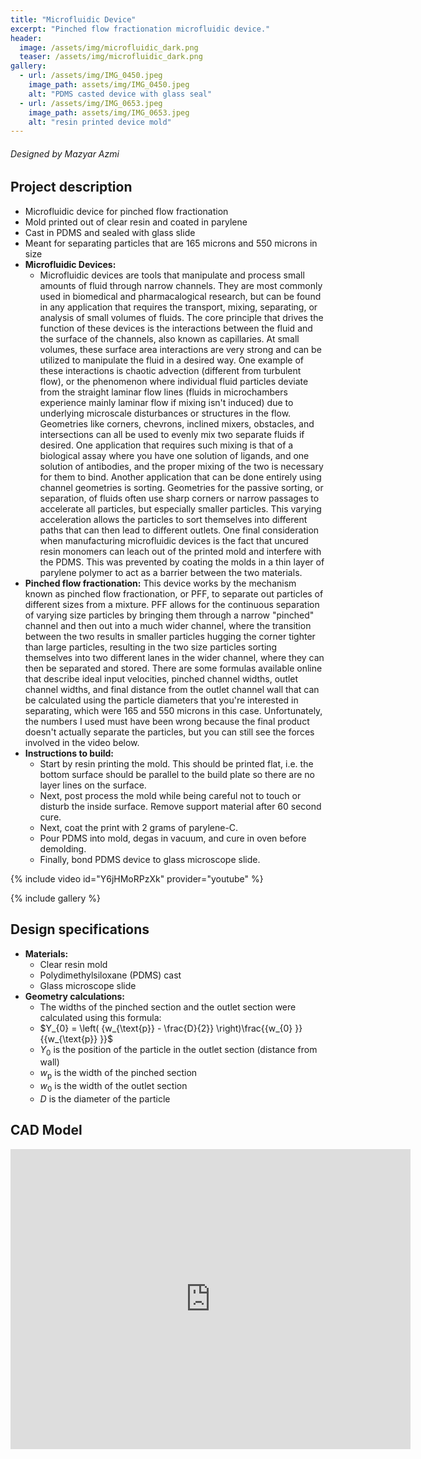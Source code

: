 ```yaml
---
title: "Microfluidic Device"
excerpt: "Pinched flow fractionation microfluidic device."
header:
  image: /assets/img/microfluidic_dark.png
  teaser: /assets/img/microfluidic_dark.png
gallery:
  - url: /assets/img/IMG_0450.jpeg
    image_path: assets/img/IMG_0450.jpeg
    alt: "PDMS casted device with glass seal"
  - url: /assets/img/IMG_0653.jpeg
    image_path: assets/img/IMG_0653.jpeg
    alt: "resin printed device mold"
---
```

###### Designed by Mazyar Azmi

## Project description

* Microfluidic device for pinched flow fractionation
* Mold printed out of clear resin and coated in parylene
* Cast in PDMS and sealed with glass slide
* Meant for separating particles that are 165 microns and 550 microns in size
* **Microfluidic Devices:**
  * Microfluidic devices are tools that manipulate and process small amounts of fluid through narrow channels. They are most commonly used in biomedical and pharmacalogical research, but can be found in any application that requires the transport, mixing, separating, or analysis of small volumes of fluids. The core principle that drives the function of these devices is the interactions between the fluid and the surface of the channels, also known as capillaries. At small volumes, these surface area interactions are very strong and can be utilized to manipulate the fluid in a desired way. One example of these interactions is chaotic advection (different from turbulent flow), or the phenomenon where individual fluid particles deviate from the straight laminar flow lines (fluids in microchambers experience mainly laminar flow if mixing isn't induced) due to underlying microscale disturbances or structures in the flow. Geometries like corners, chevrons, inclined mixers, obstacles, and intersections can all be used to evenly mix two separate fluids if desired. One application that requires such mixing is that of a biological assay where you have one solution of ligands, and one solution of antibodies, and the proper mixing of the two is necessary for them to bind. Another application that can be done entirely using channel geometries is sorting. Geometries for the passive sorting, or separation, of fluids often use sharp corners or narrow passages to accelerate all particles, but especially smaller particles. This varying acceleration allows the particles to sort themselves into different paths that can then lead to different outlets. One final consideration when manufacturing microfluidic devices is the fact that uncured resin monomers can leach out of the printed mold and interfere with the PDMS. This was prevented by coating the molds in a thin layer of parylene polymer to act as a barrier between the two materials.
* **Pinched flow fractionation:** This device works by the mechanism known as pinched flow fractionation, or PFF, to separate out particles of different sizes from a mixture. PFF allows for the continuous separation of varying size particles by bringing them through a narrow "pinched" channel and then out into a much wider channel, where the transition between the two results in smaller particles hugging the corner tighter than large particles, resulting in the two size particles sorting themselves into two different lanes in the wider channel, where they can then be separated and stored. There are some formulas available online that describe ideal input velocities, pinched channel widths, outlet channel widths, and final distance from the outlet channel wall that can be calculated using the particle diameters that you're interested in separating, which were 165 and 550 microns in this case. Unfortunately, the numbers I used must have been wrong because the final product doesn't actually separate the particles, but you can still see the forces involved in the video below.
* **Instructions to build:**
  * Start by resin printing the mold. This should be printed flat, i.e. the bottom surface should be parallel to the build plate so there are no layer lines on the surface.
  * Next, post process the mold while being careful not to touch or disturb the inside surface. Remove support material after 60 second cure.
  * Next, coat the print with 2 grams of parylene-C.
  * Pour PDMS into mold, degas in vacuum, and cure in oven before demolding.
  * Finally, bond PDMS device to glass microscope slide.

{% include video id="Y6jHMoRPzXk" provider="youtube" %}

{% include gallery %}

## Design specifications

* **Materials:**
  * Clear resin mold
  * Polydimethylsiloxane (PDMS) cast
  * Glass microscope slide
* **Geometry calculations:**
  * The widths of the pinched section and the outlet section were calculated using this formula:
  * $Y_{0} = \left( {w_{\text{p}} - \frac{D}{2}} \right)\frac{{w_{0} }}{{w_{\text{p}} }}$
  * $Y_{0}$ is the position of the particle in the outlet section (distance from wall)
  * ${{w_{\text{p}} }}$ is the width of the pinched section
  * ${{w_{0} }}$ is the width of the outlet section
  * $D$ is the diameter of the particle


## CAD Model

<iframe src="https://vanderbilt643.autodesk360.com/shares/public/SH286ddQT78850c0d8a49618cb5b9c3e2d54?mode=embed" width="640" height="480" allowfullscreen="true" webkitallowfullscreen="true" mozallowfullscreen="true"  frameborder="0"></iframe>
